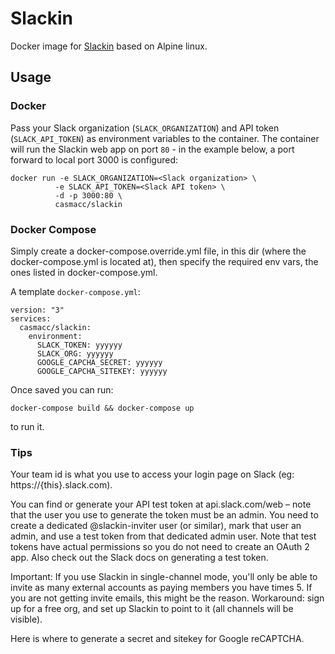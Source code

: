 # Slackin

Docker image for [Slackin](https://github.com/rauchg/slackin) based on Alpine
linux.

## Usage

### Docker

Pass your Slack organization (`SLACK_ORGANIZATION`) and API token
(`SLACK_API_TOKEN`) as environment variables to the container. The container
will run the Slackin web app on port `80` - in the example below, a port
forward to local port 3000 is configured:

    docker run -e SLACK_ORGANIZATION=<Slack organization> \
              -e SLACK_API_TOKEN=<Slack API token> \
              -d -p 3000:80 \
              casmacc/slackin

### Docker Compose

Simply create a docker-compose.override.yml file, in this dir (where the
docker-compose.yml is located at), then specify the required env vars, the ones
listed in docker-compose.yml.

A template `docker-compose.yml`:

    version: "3"
    services:
      casmacc/slackin:
        environment:
          SLACK_TOKEN: yyyyyy
          SLACK_ORG: yyyyyy
          GOOGLE_CAPCHA_SECRET: yyyyyy
          GOOGLE_CAPCHA_SITEKEY: yyyyyy

Once saved you can run:

`docker-compose build && docker-compose up`

to run it.

### Tips

Your team id is what you use to access your login page on Slack (eg:
https://{this}.slack.com).

You can find or generate your API test token at api.slack.com/web – note that
the user you use to generate the token must be an admin. You need to create a
dedicated @slackin-inviter user (or similar), mark that user an admin, and use
a test token from that dedicated admin user. Note that test tokens have actual
permissions so you do not need to create an OAuth 2 app. Also check out the
Slack docs on generating a test token.

Important: If you use Slackin in single-channel mode, you'll only be able to
invite as many external accounts as paying members you have times 5. If you are
not getting invite emails, this might be the reason. Workaround: sign up for a
free org, and set up Slackin to point to it (all channels will be visible).

Here is where to generate a secret and sitekey for Google reCAPTCHA.
